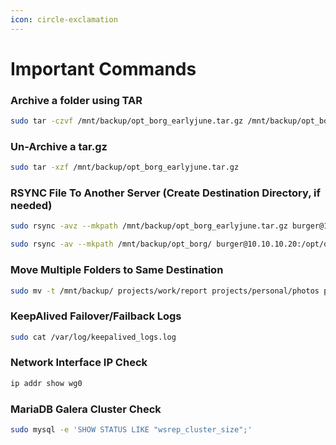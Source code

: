 ```yaml
---
icon: circle-exclamation
---
```


# Important Commands

### Archive a folder using TAR

```bash
sudo tar -czvf /mnt/backup/opt_borg_earlyjune.tar.gz /mnt/backup/opt_borg/
```

### Un-Archive a tar.gz

```bash
sudo tar -xzf /mnt/backup/opt_borg_earlyjune.tar.gz
```

### RSYNC File To Another Server (Create Destination Directory, if needed)

```bash
sudo rsync -avz --mkpath /mnt/backup/opt_borg_earlyjune.tar.gz burger@10.10.10.20:/opt/
```

```bash
sudo rsync -av --mkpath /mnt/backup/opt_borg/ burger@10.10.10.20:/opt/opt_borg/
```

### Move Multiple Folders to Same Destination

```bash
sudo mv -t /mnt/backup/ projects/work/report projects/personal/photos projects/archive/old_docs
```

### KeepAlived Failover/Failback Logs

```bash
sudo cat /var/log/keepalived_logs.log
```

### Network Interface IP Check

```bash
ip addr show wg0
```

### MariaDB Galera Cluster Check

```bash
sudo mysql -e 'SHOW STATUS LIKE "wsrep_cluster_size";'
```
